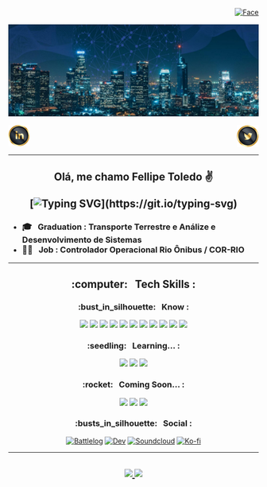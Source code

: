 <p align="right"><a href="https://hits.seeyoufarm.com"><img alt="Face" title="Facebook" src="https://hits.seeyoufarm.com/api/count/incr/badge.svg?url=https://github.com/FellipeToledo%2Fgjbae1212%2Fhit-counter&count_bg=%233F3DC8&title_bg=%23070707&icon=github.svg&icon_color=%23FBF6F6&title=VISITAS&edge_flat=false">  </a>
</p>   

<p align="center">
<img src="Images/Capa%20do%20Facebook%20851x315%20%20px..jpeg" alt="SmartCity">
</p>



  <a href="https://www.linkedin.com/in/fellipetoledo/" target="_blank"><img alt="Linkedim" title="Linkedin" src="https://github.com/FellipeToledo/FellipeToledo/blob/main/Images/Icons/linkedin-icon.png"></a>
  <a href="https://twitter.com/FellipeToledo"><img align="right" alt="Twitter" title="Twitter" src="https://github.com/FellipeToledo/FellipeToledo/blob/main/Images/Icons/twitter-icon.png"></a>

  
 ---
<h2 align="center">
Olá, me chamo Fellipe Toledo ✌ 
  
[![Typing SVG](https://readme-typing-svg.herokuapp.com?duration=3500&lines=Seja+bem+vindo+ao+meu+GitHub!!!)](https://git.io/typing-svg)
 
<h3>
  
- 🎓 &nbsp; Graduation : Transporte Terrestre e Análize e Desenvolvimento de Sistemas
- 👨‍💻 &nbsp; Job : Controlador Operacional Rio Ônibus / COR-RIO
  
  
</h3>
  
--- 
<h2 align="center">
  :computer: &nbsp; Tech Skills :
</h2>
  
<h3 align="center">
:bust_in_silhouette: &nbsp; Know :
</h3>

<p align="center">
  <img src="https://img.shields.io/badge/java-%23ED8B00.svg?style=for-the-badge&logo=java&logoColor=white"/> 
  <img src="https://img.shields.io/badge/docker-%230db7ed.svg?style=for-the-badge&logo=docker&logoColor=white"/> 
  <img src="https://img.shields.io/badge/heroku-%23430098.svg?style=for-the-badge&logo=heroku&logoColor=white"/> 
  <img src="https://img.shields.io/badge/git-%23F05033.svg?style=for-the-badge&logo=git&logoColor=white"/> 
  <img src="https://img.shields.io/badge/github-%23121011.svg?style=for-the-badge&logo=github&logoColor=white"/> 
  <img src="https://img.shields.io/badge/spring-%236DB33F.svg?style=for-the-badge&logo=spring&logoColor=white"/> 
  <img src="https://img.shields.io/badge/postgres-%23316192.svg?style=for-the-badge&logo=postgresql&logoColor=white"/> 
  <img src="https://img.shields.io/badge/IntelliJIDEA-000000.svg?style=for-the-badge&logo=intellij-idea&logoColor=white"/> 
  <img src="https://img.shields.io/badge/Apache%20Maven-C71A36?style=for-the-badge&logo=Apache%20Maven&logoColor=white"/> 
  <img src="https://img.shields.io/badge/Postman-FF6C37?style=for-the-badge&logo=postman&logoColor=white"/> 
  <img src="https://img.shields.io/badge/Qgis-ffffff?style=for-the-badge&logo=qgis&logoColor=gren"/> 
</p>
  
<h3 align="center">  
   :seedling: &nbsp; Learning... :
</h3>
<p align="center">
  <img src="https://img.shields.io/badge/html5-%23E34F26.svg?style=for-the-badge&logo=html5&logoColor=white"/> 
  <img src="https://img.shields.io/badge/css3-%231572B6.svg?style=for-the-badge&logo=css3&logoColor=white"/> 
  <img src="https://img.shields.io/badge/javascript-%23323330.svg?style=for-the-badge&logo=javascript&logoColor=%23F7DF1E"/> 
</p>
  
<h3 align="center">  
   :rocket: &nbsp; Coming Soon... :
</h3>
<p align="center">
  <img src="https://img.shields.io/badge/react-%2320232a.svg?style=for-the-badge&logo=react&logoColor=%2361DAFB"/> 
  <img src="https://img.shields.io/badge/bootstrap-%23563D7C.svg?style=for-the-badge&logo=bootstrap&logoColor=white"/> 
  <img src="https://img.shields.io/badge/AWS-%23FF9900.svg?style=for-the-badge&logo=amazon-aws&logoColor=white"/> 
</p>
  
  
  
<h3 align="center">  
  :busts_in_silhouette: &nbsp; Social :
</h3>

<p align="center">  
  <a href="https://battlelog.battlefield.com/bf4/user/FellipeToledo/"><img alt="Battlelog" title="Game" src="https://shields.io/badge/-BATTLELOG-blue.svg?&style=for-the-badge&logo=ea&logoColor=white"></a>
  <a href="https://dev.to/fellipetoledo"><img alt="Dev" title="Social" src="https://shields.io/badge/-Dev.to-blue.svg?&style=for-the-badge&logo=dev.to&logoColor=white"></a>
  <a href="https://soundcloud.com/fellipe-toledo-133879191"><img alt="Soundcloud" title="Musica" src="https://shields.io/badge/-Soundcloud-critical.svg?&style=for-the-badge&logo=soundcloud&logoColor=white"></a>
  <a href="https://ko-fi.com/fellipetoledo"><img alt="Ko-fi" title="Contribuição" src="https://shields.io/badge/-BUY%20ME%20A%20COFFEE-CC2735.svg?&style=for-the-badge&logo=ko-fi&logoColor=white"></a>
</p>
  
---  
<h2 align="center">
  <a href="https://github.com/fellipetoledo">
<img height="110em" src="https://github-readme-stats.vercel.app/api/top-langs/?username=fellipetoledo&layout=compact&langs_count=7&theme=dracula"/>

<img height="110em" src="https://github-readme-stats.vercel.app/api?username=fellipetoledo&show_icons=true&theme=dracula&include_all_commits=true&count_private=true"/>
 </h1>
   
  

